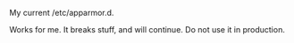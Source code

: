 My current /etc/apparmor.d.

Works for me. It breaks stuff, and will continue. Do not use it in production.


